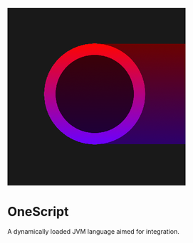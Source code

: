 ![](src/test/resources/icon-400x400.png)
# OneScript
A dynamically loaded JVM language aimed for integration.